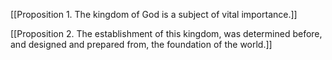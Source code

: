 [[Proposition 1. The kingdom of God is a subject of vital importance.]]

[[Proposition 2. The establishment of this kingdom, was determined before, and designed and prepared from, the foundation of the world.]]
